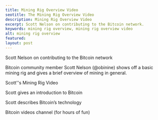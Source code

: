 ```yaml
---
title: Mining Rig Overview Video
seotitle: The Mining Rig Overview Video
description: Mining Rig Overview Video
excerpt: Scott Nelson on contributing to the Bitcoin network.
keywords: mining rig overview, mining rig overview video
alt: mining rig overview
featured: 
layout: post
---
```


<p>Scott Nelson on contributing to the Bitcoin network<p>

<p>Bitcoin community member Scott Nelson (@obinine) shows off a basic mining rig and gives a brief overview of mining in general.<p>

<p>Scott''s Mining Rig Video<p>

<p>Scott gives an introduction to Bitcoin<p>

<p>Scott describes Bitcoin’s technology<p>

<p>Bitcoin videos channel (for hours of fun) <p>


